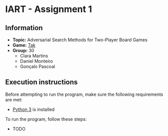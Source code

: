 # IART - Assignment 1

## Information
* **Topic:** Adversarial Search Methods for Two-Player Board Games
* **Game:** [Tak](https://www.playtak.com)
* **Group:** 30
  * Clara Martins
  * Daniel Monteiro
  * Gonçalo Pascoal

## Execution instructions

Before attempting to run the program, make sure the following requirements are met:
* [Python 3](https://www.python.org/) is installed

To run the program, follow these steps:
* TODO
